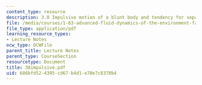 ```yaml
---
content_type: resource
description: 3.8 Impulsive motion of a blunt body and tendency for separation
file: /media/courses/1-63-advanced-fluid-dynamics-of-the-environment-fall-2002/686bfd524395cd67b4d1e70e7c8370b4_38impulsive.pdf
file_type: application/pdf
learning_resource_types:
- Lecture Notes
ocw_type: OCWFile
parent_title: Lecture Notes
parent_type: CourseSection
resourcetype: Document
title: 38impulsive.pdf
uid: 686bfd52-4395-cd67-b4d1-e70e7c8370b4
---
```

